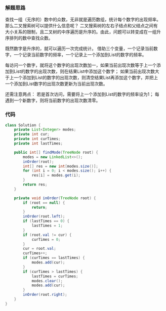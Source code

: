 ### 解题思路
查找一组（无序的）数中的众数，无非就是遍历数组，统计每个数字的出现频率。那么二叉搜索树可以提供什么信息呢？
二叉搜索树的左右子结点和父结点之间有大小关系的限制，且二叉树的中序遍历是升序的。由此，问题可以转变成在一组升序排列的数中查找众数。

既然数字是升序的，就可以遍历一次完成统计。
借助三个变量，一个记录当前数字，一个记录当前数字的频率，一个记录上一个添加到List的数字的频率。

每访问一个数字，就将这个数字的出现次数加一，如果当前出现次数等于上一个添加到List的数字的出现次数，则在结果List中添加这个数字；
如果当前出现次数大于上一个添加到List的数字的出现次数，则清空结果List再添加这个数字，并把上一个添加到List数字的出现次数更新为当前出现次数。

还需注意两点：
若是首次访问，需要将上一个添加到List的数字的频率设为1；
每遇到一个新数字，则将当前数字的出现次数清零。


### 代码

```java
class Solution {
    private List<Integer> modes;
    private int cur;
    private int curTimes;
    private int lastTimes;

    public int[] findMode(TreeNode root) {
        modes = new LinkedList<>();
        inOrder(root);
        int[] res = new int[modes.size()];
        for (int i = 0; i < modes.size(); i++) {
            res[i] = modes.get(i);
        }
        return res;
    }

    private void inOrder(TreeNode root) {
        if (root == null) {
            return;
        }
        inOrder(root.left);
        if (lastTimes == 0) {
            lastTimes = 1;
        }
        if (root.val != cur) {
            curTimes = 0;
        }
        cur = root.val;
        curTimes++;
        if (curTimes == lastTimes) {
            modes.add(cur);
        }
        if (curTimes > lastTimes) {
            lastTimes = curTimes;
            modes.clear();
            modes.add(cur);
        }
        inOrder(root.right);
    }
}
```